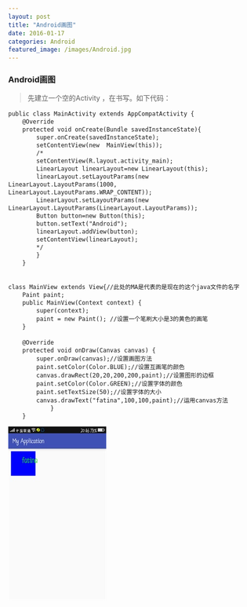 ```yaml
---
layout: post
title: "Android画图"
date: 2016-01-17
categories: Android
featured_image: /images/Android.jpg
---
```


### Android画图

>先建立一个空的Activity ，在书写。如下代码：
>

	public class MainActivity extends AppCompatActivity {
		@Override
		protected void onCreate(Bundle savedInstanceState){
			super.onCreate(savedInstanceState);
			setContentView(new  MainView(this));
			/*
			setContentView(R.layout.activity_main);
			LinearLayout linearLayout=new LinearLayout(this);
		    linearLayout.setLayoutParams(new LinearLayout.LayoutParams(1000, LinearLayout.LayoutParams.WRAP_CONTENT));
		    LinearLayout.setLayoutParams(new LinearLayout.LayoutParams(LinearLayout.LayoutParams));
		    Button button=new Button(this);
		    button.setText("Android");
			linearLayout.addView(button);
			setContentView(linearLayout);
			*/
			}
		}
		
		
	class MainView extends View{//此处的MA是代表的是现在的这个java文件的名字
		Paint paint;
		public MainView(Context context) {
			super(context);
			paint = new Paint(); //设置一个笔刷大小是3的黄色的画笔
		}
    
		@Override
		protected void onDraw(Canvas canvas) {
			super.onDraw(canvas);//设置画图方法
			paint.setColor(Color.BLUE);//设置互画笔的颜色
			canvas.drawRect(20,20,200,200,paint);//设置图形的边框
			paint.setColor(Color.GREEN);//设置字体的颜色
			paint.setTextSize(50);//设置字体的大小
			canvas.drawText("fatina",100,100,paint);//运用canvas方法
				}
		}

![效果截图](/images/Android2.jpg)